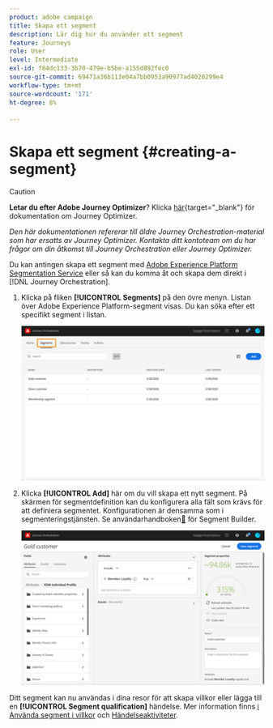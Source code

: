 ```yaml
---
product: adobe campaign
title: Skapa ett segment
description: Lär dig hur du använder ett segment
feature: Journeys
role: User
level: Intermediate
exl-id: f84dc133-3b70-479e-b5be-a155d892fec0
source-git-commit: 69471a36b113e04a7bb0953a90977ad4020299e4
workflow-type: tm+mt
source-wordcount: '171'
ht-degree: 8%

---
```


# Skapa ett segment {#creating-a-segment}


>[!CAUTION]
>
>**Letar du efter Adobe Journey Optimizer**? Klicka [här](https://experienceleague.adobe.com/en/docs/journey-optimizer/using/ajo-home){target="_blank"} för dokumentation om Journey Optimizer.
>
>
>_Den här dokumentationen refererar till äldre Journey Orchestration-material som har ersatts av Journey Optimizer. Kontakta ditt kontoteam om du har frågor om din åtkomst till Journey Orchestration eller Journey Optimizer._


Du kan antingen skapa ett segment med [Adobe Experience Platform Segmentation Service](https://experienceleague.adobe.com/docs/experience-platform/segmentation/home.html) eller så kan du komma åt och skapa dem direkt i [!DNL Journey Orchestration].

1. Klicka på fliken **[!UICONTROL Segments]** på den övre menyn. Listan över Adobe Experience Platform-segment visas. Du kan söka efter ett specifikt segment i listan.

   ![](../assets/segment1.png)

1. Klicka **[!UICONTROL Add]** här om du vill skapa ett nytt segment. På skärmen för segmentdefinition kan du konfigurera alla fält som krävs för att definiera segmentet. Konfigurationen är densamma som i segmenteringstjänsten. Se användarhandboken[&#128279;](https://experienceleague.adobe.com/docs/experience-platform/segmentation/ui/overview.html) för Segment Builder.

   ![](../assets/segment2.png)

Ditt segment kan nu användas i dina resor för att skapa villkor eller lägga till en **[!UICONTROL Segment qualification]** händelse. Mer information finns [i Använda segment i villkor](../segment/using-a-segment.md) och [Händelseaktiviteter](../building-journeys/segment-qualification-events.md).
